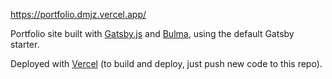 https://portfolio.dmjz.vercel.app/

Portfolio site built with [Gatsby.js](https://www.gatsbyjs.org/) and [Bulma](https://bulma.io/), using the default Gatsby starter.

Deployed with [Vercel](https://vercel.com/) (to build and deploy, just push new code to this repo).
